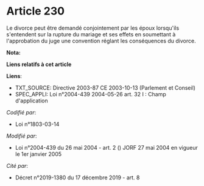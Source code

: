 # Article 230

Le divorce peut être demandé conjointement par les époux lorsqu'ils s'entendent sur la rupture du mariage et ses effets en
soumettant à l'approbation du juge une convention réglant les conséquences du divorce.

**Nota:**



**Liens relatifs à cet article**

**Liens**:

  - TXT_SOURCE: Directive 2003-87 CE 2003-10-13 (Parlement et Conseil)
  - SPEC_APPLI: Loi n°2004-439 2004-05-26 art. 32 I : Champ d'application

_Codifié par_:

  - Loi n°1803-03-14

_Modifié par_:

  - Loi n°2004-439 du 26 mai 2004 - art. 2 () JORF 27 mai 2004 en vigueur le 1er janvier 2005

_Cité par_:

  - Décret n°2019-1380 du 17 décembre 2019 - art. 8
